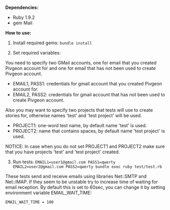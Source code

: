 **Dependencies:**

- Ruby 1.9.2
- gem Mail

**How to use:**

1) Install required gems: `bundle install`

2) Set required variables: 

You need to specify two GMail accounts, one for email that you created Pivgeon account for and one for email that has not been used to create Pivgeon account.  

- EMAIL1, PASS1: credentials for gmail account that you created Pivgeon account for.
- EMAIL2, PASS2: credentials for gmail account that has not been used to create Pivgeon account.

Also you may want to specify two projects that tests will use to create stories for, otherwise names 'test' and 'test project' will be used.    
    
- PROJECT1: one-word test name, by default name 'test' is used.
- PROJECT2: name that contains spaces, by default name 'test project' is used.
  
NOTICE: In case when you do not set PROJECT1 and PROJECT2 make sure that you have projects 'test' and 'test project' created. 

3) Run tests: `EMAIL1=user1@gmail.com PASS1=qwerty EMAIL2=user2@gmail.com PASS2=qwerty bundle exec ruby test/test.rb`


These tests send and receive emails using libraries Net::SMTP and Net::IMAP. If they seem to be unstable try to increase time of waiting for email reception. By default this is set to 60sec, you can change it by setting environment variable EMAIL_WAIT_TIME:

`EMAIL_WAIT_TIME = 100`



